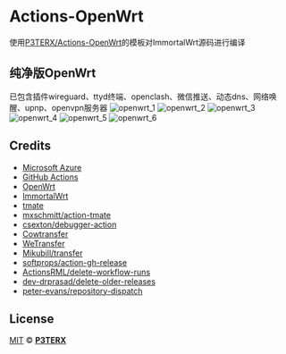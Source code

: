 # Actions-OpenWrt

使用[P3TERX/Actions-OpenWrt](https://github.com/P3TERX/Actions-OpenWrt)的模板对ImmortalWrt源码进行编译

## 纯净版OpenWrt
已包含插件wireguard、ttyd终端、openclash、微信推送、动态dns、网络唤醒、upnp、openvpn服务器
![openwrt_1](https://github.com/LemonCrab666/Actions-OpenWrt/assets/55867630/157fdc4b-0f9f-4a68-b995-f2c9ef4914ad)
![openwrt_2](https://github.com/LemonCrab666/Actions-OpenWrt/assets/55867630/a5b0ff96-ee52-495b-bf6c-89129130a959)
![openwrt_3](https://github.com/LemonCrab666/Actions-OpenWrt/assets/55867630/3fa26f87-813e-4244-bcef-9c855735fd49)
![openwrt_4](https://github.com/LemonCrab666/Actions-OpenWrt/assets/55867630/1f9a4aad-9ec6-4f5a-a2d2-01a4f6ed1cfe)
![openwrt_5](https://github.com/LemonCrab666/Actions-OpenWrt/assets/55867630/c399ac4d-72a1-451e-a8a6-3a82986d73d8)
![openwrt_6](https://github.com/LemonCrab666/Actions-OpenWrt/assets/55867630/5fa1772d-5162-4a57-961f-aac512bcf8e1)

## Credits

- [Microsoft Azure](https://azure.microsoft.com)
- [GitHub Actions](https://github.com/features/actions)
- [OpenWrt](https://github.com/openwrt/openwrt)
- [ImmortalWrt](https://github.com/immortalwrt/immortalwrt)
- [tmate](https://github.com/tmate-io/tmate)
- [mxschmitt/action-tmate](https://github.com/mxschmitt/action-tmate)
- [csexton/debugger-action](https://github.com/csexton/debugger-action)
- [Cowtransfer](https://cowtransfer.com)
- [WeTransfer](https://wetransfer.com/)
- [Mikubill/transfer](https://github.com/Mikubill/transfer)
- [softprops/action-gh-release](https://github.com/softprops/action-gh-release)
- [ActionsRML/delete-workflow-runs](https://github.com/ActionsRML/delete-workflow-runs)
- [dev-drprasad/delete-older-releases](https://github.com/dev-drprasad/delete-older-releases)
- [peter-evans/repository-dispatch](https://github.com/peter-evans/repository-dispatch)

## License

[MIT](https://github.com/P3TERX/Actions-OpenWrt/blob/main/LICENSE) © [**P3TERX**](https://p3terx.com)
